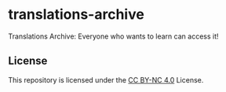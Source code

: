 # translations-archive
Translations Archive: Everyone who wants to learn can access it!
## License
This repository is licensed under the [CC BY-NC 4.0](https://creativecommons.org/licenses/by-nc/4.0/) License.
